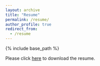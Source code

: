 ```yaml
---
layout: archive
title: "Resume"
permalink: /resume/
author_profile: true
redirect_from:
  - /resume
---
```


{% include base_path %}

Please click [here](../files/resume.pdf) to download the resume.
